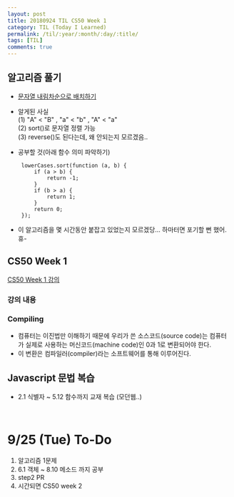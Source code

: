 ```yaml
---
layout: post
title: 20180924 TIL CS50 Week 1
category: TIL (Today I Learned)
permalink: /til/:year/:month/:day/:title/
tags: [TIL]
comments: true
---
```

## 알고리즘 풀기
- [문자열 내림차순으로 배치하기](https://gist.github.com/developersoom/4382cac949289543cf75ff7728805e78)

- 알게된 사실<br>
(1) "A" < "B"  , "a" < "b" , "A" < "a" <br>
(2) sort()로 문자열 정렬 가능 <br>
(3) reverse()도 된다는데, 왜 안되는지 모르겠음.. <br>

- 공부할 것(아래 함수 의미 파악하기)
    ```text
     lowerCases.sort(function (a, b) {
         if (a > b) {
             return -1;
         }
         if (b > a) {
             return 1;
         }
         return 0;
     });
    ```
- 이 알고리즘을 몇 시간동안 붙잡고 있었는지 모르겠당... 하마터면 포기할 뻔 했어. 휴- 

## CS50 Week 1
[CS50 Week 1 강의](https://courses.edx.org/courses/course-v1:HarvardX+CS50+X/courseware/bdc606f10e7347f6a61a341c4544bbf7/71a3739357a54a0e81348468341214b3/2?activate_block_id=block-v1%3AHarvardX%2BCS50%2BX%2Btype%40vertical%2Bblock%40b769be6cb2ae4d7fbf95efb88b9f4645)

### **강의 내용**

### Compiling
- 컴퓨터는 이진법만 이해하기 때문에 우리가 쓴 소스코드(source code)는 컴퓨터가 실제로 사용하는 머신코드(machine code)인 0과 1로 변환되어야 한다.
- 이 변환은 컴파일러(compiler)라는 소프트웨어를 통해 이루어진다. 

## Javascript 문법 복습
- 2.1 식별자 ~ 5.12 함수까지 교재 복습 (모던웹..)

<br>

# 9/25 (Tue) To-Do
1. 알고리즘 1문제
2. 6.1 객체 ~ 8.10 메소드 까지 공부 
3. step2 PR 
4. 시간되면 CS50 week 2